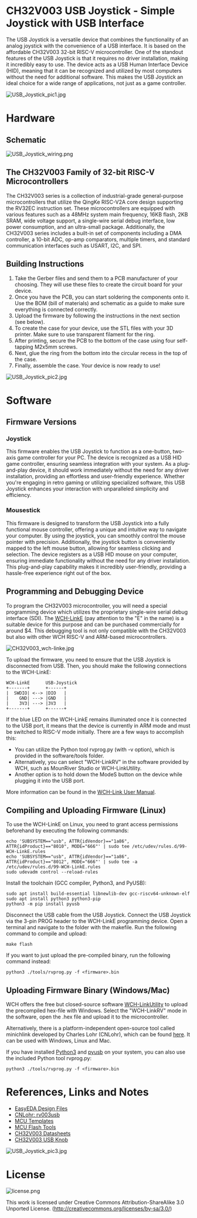 # CH32V003 USB Joystick - Simple Joystick with USB Interface
The USB Joystick is a versatile device that combines the functionality of an analog joystick with the convenience of a USB interface. It is based on the affordable CH32V003 32-bit RISC-V microcontroller. One of the standout features of the USB Joystick is that it requires no driver installation, making it incredibly easy to use. The device acts as a USB Human Interface Device (HID), meaning that it can be recognized and utilized by most computers without the need for additional software. This makes the USB Joystick an ideal choice for a wide range of applications, not just as a game controller.

![USB_Joystick_pic1.jpg](https://raw.githubusercontent.com/wagiminator/CH32V003-USB-Joystick/main/documentation/USB_Joystick_pic1.jpg)

# Hardware
## Schematic
![USB_Joystick_wiring.png](https://raw.githubusercontent.com/wagiminator/CH32V003-USB-Joystick/main/documentation/USB_Joystick_wiring.png)

## The CH32V003 Family of 32-bit RISC-V Microcontrollers
The CH32V003 series is a collection of industrial-grade general-purpose microcontrollers that utilize the QingKe RISC-V2A core design supporting the RV32EC instruction set. These microcontrollers are equipped with various features such as a 48MHz system main frequency, 16KB flash, 2KB SRAM, wide voltage support, a single-wire serial debug interface, low power consumption, and an ultra-small package. Additionally, the CH32V003 series includes a built-in set of components including a DMA controller, a 10-bit ADC, op-amp comparators, multiple timers, and standard communication interfaces such as USART, I2C, and SPI.

## Building Instructions
1. Take the Gerber files and send them to a PCB manufacturer of your choosing. They will use these files to create the circuit board for your device.
2. Once you have the PCB, you can start soldering the components onto it. Use the BOM (bill of materials) and schematic as a guide to make sure everything is connected correctly.
3. Upload the firmware by following the instructions in the next section (see below).
4. To create the case for your device, use the STL files with your 3D printer. Make sure to use transparent filament for the ring.
5. After printing, secure the PCB to the bottom of the case using four self-tapping M2x5mm screws.
6. Next, glue the ring from the bottom into the circular recess in the top of the case.
7. Finally, assemble the case. Your device is now ready to use!

![USB_Joystick_pic2.jpg](https://raw.githubusercontent.com/wagiminator/CH32V003-USB-Joystick/main/documentation/USB_Joystick_pic2.jpg)

# Software
## Firmware Versions
### Joystick
This firmware enables the USB Joystick to function as a one-button, two-axis game controller for your PC. The device is recognized as a USB HID game controller, ensuring seamless integration with your system. As a plug-and-play device, it should work immediately without the need for any driver installation, providing an effortless and user-friendly experience. Whether you're engaging in retro gaming or utilizing specialized software, this USB Joystick enhances your interaction with unparalleled simplicity and efficiency.

### Mousestick
This firmware is designed to transform the USB Joystick into a fully functional mouse controller, offering a unique and intuitive way to navigate your computer. By using the joystick, you can smoothly control the mouse pointer with precision. Additionally, the joystick button is conveniently mapped to the left mouse button, allowing for seamless clicking and selection. The device registers as a USB HID mouse on your computer, ensuring immediate functionality without the need for any driver installation. This plug-and-play capability makes it incredibly user-friendly, providing a hassle-free experience right out of the box.

## Programming and Debugging Device
To program the CH32V003 microcontroller, you will need a special programming device which utilizes the proprietary single-wire serial debug interface (SDI). The [WCH-LinkE](http://www.wch-ic.com/products/WCH-Link.html) (pay attention to the "E" in the name) is a suitable device for this purpose and can be purchased commercially for around $4. This debugging tool is not only compatible with the CH32V003 but also with other WCH RISC-V and ARM-based microcontrollers.

![CH32V003_wch-linke.jpg](https://raw.githubusercontent.com/wagiminator/Development-Boards/main/CH32V003F4P6_DevBoard/documentation/CH32V003_wch-linke.jpg)

To upload the firmware, you need to ensure that the USB Joystick is disconnected from USB. Then, you should make the following connections to the WCH-LinkE:

```
WCH-LinkE      USB-Joystick
+-------+      +------+
|  SWDIO| <--> |DIO   |
|    GND| ---> |GND   |
|    3V3| ---> |3V3   |
+-------+      +------+
```

If the blue LED on the WCH-LinkE remains illuminated once it is connected to the USB port, it means that the device is currently in ARM mode and must be switched to RISC-V mode initially. There are a few ways to accomplish this:
- You can utilize the Python tool rvprog.py (with -v option), which is provided in the software/tools folder.
- Alternatively, you can select "WCH-LinkRV" in the software provided by WCH, such as MounRiver Studio or WCH-LinkUtility.
- Another option is to hold down the ModeS button on the device while plugging it into the USB port.

More information can be found in the [WCH-Link User Manual](http://www.wch-ic.com/downloads/WCH-LinkUserManual_PDF.html).

## Compiling and Uploading Firmware (Linux)
To use the WCH-LinkE on Linux, you need to grant access permissions beforehand by executing the following commands:
```
echo 'SUBSYSTEM=="usb", ATTR{idVendor}=="1a86", ATTR{idProduct}=="8010", MODE="666"' | sudo tee /etc/udev/rules.d/99-WCH-LinkE.rules
echo 'SUBSYSTEM=="usb", ATTR{idVendor}=="1a86", ATTR{idProduct}=="8012", MODE="666"' | sudo tee -a /etc/udev/rules.d/99-WCH-LinkE.rules
sudo udevadm control --reload-rules
```

Install the toolchain (GCC compiler, Python3, and PyUSB):
```
sudo apt install build-essential libnewlib-dev gcc-riscv64-unknown-elf
sudo apt install python3 python3-pip
python3 -m pip install pyusb
```

Disconnect the USB cable from the USB Joystick. Connect the USB Joystick via the 3-pin PROG header to the WCH-LinkE programming device. Open a terminal and navigate to the folder with the makefile. Run the following command to compile and upload:
```
make flash
```

If you want to just upload the pre-compiled binary, run the following command instead:
```
python3 ./tools/rvprog.py -f <firmware>.bin
```

## Uploading Firmware Binary (Windows/Mac)
WCH offers the free but closed-source software [WCH-LinkUtility](https://www.wch.cn/downloads/WCH-LinkUtility_ZIP.html) to upload the precompiled hex-file with Windows. Select the "WCH-LinkRV" mode in the software, open the .hex file and upload it to the microcontroller.

Alternatively, there is a platform-independent open-source tool called minichlink developed by Charles Lohr (CNLohr), which can be found [here](https://github.com/cnlohr/ch32v003fun/tree/master/minichlink). It can be used with Windows, Linux and Mac.

If you have installed [Python3](https://www.pythontutorial.net/getting-started/install-python/) and [pyusb](https://github.com/pyusb/pyusb) on your system, you can also use the included Python tool rvprog.py:
```
python3 ./tools/rvprog.py -f <firmware>.bin
```

# References, Links and Notes
- [EasyEDA Design Files](https://oshwlab.com/wagiminator)
- [CNLohr: rv003usb](https://github.com/cnlohr/rv003usb)
- [MCU Templates](https://github.com/wagiminator/MCU-Templates)
- [MCU Flash Tools](https://github.com/wagiminator/MCU-Flash-Tools)
- [CH32V003 Datasheets](http://www.wch-ic.com/products/CH32V003.html)
- [CH32V003 USB Knob](https://github.com/wagiminator/CH32V003-USB-Knob)

![USB_Joystick_pic3.jpg](https://raw.githubusercontent.com/wagiminator/CH32V003-USB-Joystick/main/documentation/USB_Joystick_pic3.jpg)

# License
![license.png](https://i.creativecommons.org/l/by-sa/3.0/88x31.png)

This work is licensed under Creative Commons Attribution-ShareAlike 3.0 Unported License. 
(http://creativecommons.org/licenses/by-sa/3.0/)
